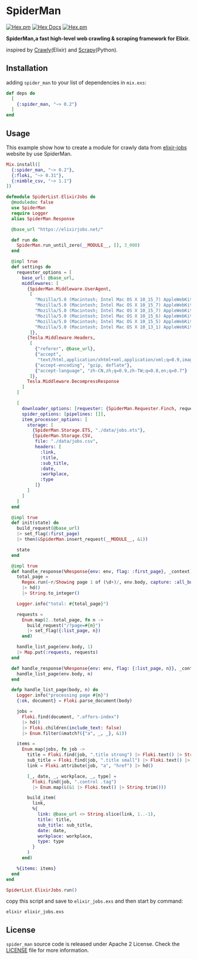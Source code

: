 # SpiderMan

[![Hex.pm](https://img.shields.io/hexpm/v/spider_man.svg?maxAge=2592000)](https://hex.pm/packages/wechat_sdk)
[![Hex Docs](https://img.shields.io/badge/hex-docs-9768d1.svg)](https://hexdocs.pm/spider_man)
[![Hex.pm](https://img.shields.io/hexpm/dt/spider_man.svg?maxAge=2592000)](https://hex.pm/packages/wechat_sdk)

**SpiderMan,a fast high-level web crawling & scraping framework for Elixir.**

inspired by [Crawly](https://github.com/elixir-crawly/crawly)(Elixir) and [Scrapy]()(Python).

## Installation

adding `spider_man` to your list of dependencies in `mix.exs`:

```elixir
def deps do
  [
    {:spider_man, "~> 0.2"}
  ]
end
```

## Usage

This example show how to create a module for crawly data 
from [elixir-jobs](https://elixirjobs.net/) website by use SpiderMan.

```elixir
Mix.install([
  {:spider_man, "~> 0.2"},
  {:floki, "~> 0.31"},
  {:nimble_csv, "~> 1.1"}
])

defmodule SpiderList.ElixirJobs do
  @moduledoc false
  use SpiderMan
  require Logger
  alias SpiderMan.Response

  @base_url "https://elixirjobs.net/"

  def run do
    SpiderMan.run_until_zero(__MODULE__, [], 3_000)
  end

  @impl true
  def settings do
    requester_options = [
      base_url: @base_url,
      middlewares: [
        {SpiderMan.Middleware.UserAgent,
         [
           "Mozilla/5.0 (Macintosh; Intel Mac OS X 10_15_7) AppleWebKit/537.36 (KHTML, like Gecko) Chrome/90.0.4430.93 Safari/537.36",
           "Mozilla/5.0 (Macintosh; Intel Mac OS X 10_15_7) AppleWebKit/537.36 (KHTML, like Gecko) Chrome/89.0.4389.114 Safari/537.36",
           "Mozilla/5.0 (Macintosh; Intel Mac OS X 10_15_7) AppleWebKit/537.36 (KHTML, like Gecko) Chrome/89.0.4389.82 Safari/537.36",
           "Mozilla/5.0 (Macintosh; Intel Mac OS X 10_15_6) AppleWebKit/537.36 (KHTML, like Gecko) Chrome/88.0.4389.82 Safari/537.36",
           "Mozilla/5.0 (Macintosh; Intel Mac OS X 10_15_5) AppleWebKit/537.36 (KHTML, like Gecko) Chrome/87.0.4389.82 Safari/537.36",
           "Mozilla/5.0 (Macintosh; Intel Mac OS X 10_13_1) AppleWebKit/537.36 (KHTML, like Gecko) Chrome/62.0.3202.94 Safari/537.36"
         ]},
        {Tesla.Middleware.Headers,
         [
           {"referer", @base_url},
           {"accept",
            "text/html,application/xhtml+xml,application/xml;q=0.9,image/avif,image/webp,image/apng,*/*;q=0.8,application/signed-exchange;v=b3;q=0.9"},
           {"accept-encoding", "gzip, deflate"},
           {"accept-language", "zh-CN,zh;q=0.9,zh-TW;q=0.8,en;q=0.7"}
         ]},
        Tesla.Middleware.DecompressResponse
      ]
    ]

    [
      downloader_options: [requester: {SpiderMan.Requester.Finch, requester_options}],
      spider_options: [pipelines: []],
      item_processor_options: [
        storage: [
          {SpiderMan.Storage.ETS, "./data/jobs.ets"},
          {SpiderMan.Storage.CSV,
           file: "./data/jobs.csv",
           headers: [
             :link,
             :title,
             :sub_title,
             :date,
             :workplace,
             :type
           ]}
        ]
      ]
    ]
  end

  @impl true
  def init(state) do
    build_request(@base_url)
    |> set_flag(:first_page)
    |> then(&SpiderMan.insert_request(__MODULE__, &1))

    state
  end

  @impl true
  def handle_response(%Response{env: env, flag: :first_page}, _context) do
    total_page =
      Regex.run(~r/Showing page 1 of (\d+)/, env.body, capture: :all_but_first)
      |> hd()
      |> String.to_integer()

    Logger.info("total: #{total_page}")

    requests =
      Enum.map(2..total_page, fn n ->
        build_request("/?page=#{n}")
        |> set_flag({:list_page, n})
      end)

    handle_list_page(env.body, 1)
    |> Map.put(:requests, requests)
  end

  def handle_response(%Response{env: env, flag: {:list_page, n}}, _context) do
    handle_list_page(env.body, n)
  end

  defp handle_list_page(body, n) do
    Logger.info("processing page #{n}")
    {:ok, document} = Floki.parse_document(body)

    jobs =
      Floki.find(document, ".offers-index")
      |> hd()
      |> Floki.children(include_text: false)
      |> Enum.filter(&match?({"a", _, _}, &1))

    items =
      Enum.map(jobs, fn job ->
        title = Floki.find(job, ".title strong") |> Floki.text() |> String.trim()
        sub_title = Floki.find(job, ".title small") |> Floki.text() |> String.trim()
        link = Floki.attribute(job, "a", "href") |> hd()

        [_, date, _, workplace, _, type] =
          Floki.find(job, ".control .tag")
          |> Enum.map(&(&1 |> Floki.text() |> String.trim()))

        build_item(
          link,
          %{
            link: @base_url <> String.slice(link, 1..-1),
            title: title,
            sub_title: sub_title,
            date: date,
            workplace: workplace,
            type: type
          }
        )
      end)

    %{items: items}
  end
end

SpiderList.ElixirJobs.run()
```

copy this script and save to `elixir_jobs.exs` and then start by command:
```shell
elixir elixir_jobs.exs
```

## License

`spider_man` source code is released under Apache 2 License. Check the [LICENSE](./LICENSE) file for more information.